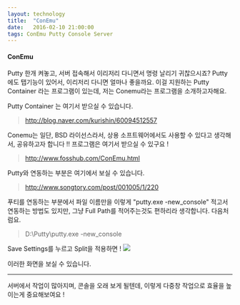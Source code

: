 ```yaml
---
layout: technology
title:  "ConEmu"
date:   2016-02-10 21:00:00
tags: ConEmu Putty Console Server
---
```

#### ConEmu
Putty 한개 켜놓고, 서버 접속해서
이리저리 다니면서 명령 날리기 귀찮으시죠?
Putty에도 탭기능이 있어서, 이리저리 다니면 얼마나 좋을까요.
이걸 지원하는 Putty Container 라는 프로그램이 있는데,
저는 Conemu라는 프로그램을 소개하고자해요.

Putty Container 는 여기서 받으실 수 있습니다.
> http://blog.naver.com/kurishin/60094512557

Conemu는 일단,
BSD 라이선스라서, 상용 소프트웨어에서도 사용할 수 있다고 생각해서, 공유하고자 합니다 !!
프로그램은 여기서 받으실 수 있구요 !
>http://www.fosshub.com/ConEmu.html

Putty와 연동하는 부분은 여기에서 보실 수 있습니다.
>http://www.songtory.com/post/001005/1/220

푸티를 연동하는 부분에서 파일 이름만을 이렇게 
"putty.exe -new_console" 적고서 연동하는 방법도 있지만, 그냥 Full Path를 적어주는것도 편하리라 생각합니다. 
다음처럼요.
> D:\Putty\putty.exe -new_console


Save Settings를 누르고 Split을 적용하면 !
![](https://codingreflection.files.wordpress.com/2014/04/conemu-split-screen.png)

이러한 화면을 보실 수 있습니다.


---
서버에서 작업이 많아지며, 콘솔을 오래 보게 될텐데,
이렇게 다중창 작업으로 효율을 높이는게 중요해보여요 !